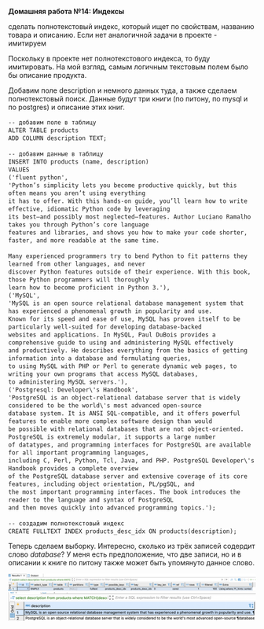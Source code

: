 **Домашняя работа №14: Индексы**

сделать полнотекстовый индекс, который ищет по свойствам, названию товара и описанию. Если нет аналогичной задачи в проекте - имитируем

Поскольку в проекте нет полнотекстового индекса, то буду имитировать. На мой взгляд, самым логичным текстовым полем было бы описание продукта. 

Добавим поле description и немного данных туда, а также сделаем полнотекстовый поиск. Данные будут три книги (по питону, по mysql и по postgres) и описание этих книг. 

```
-- добавим поле в таблицу
ALTER TABLE products 
ADD COLUMN description TEXT;

-- добавим данные в таблицу
INSERT INTO products (name, description)
VALUES
('fluent python', 
'Python’s simplicity lets you become productive quickly, but this often means you aren’t using everything 
it has to offer. With this hands-on guide, you’ll learn how to write effective, idiomatic Python code by leveraging 
its best—and possibly most neglected—features. Author Luciano Ramalho takes you through Python’s core language 
features and libraries, and shows you how to make your code shorter, faster, and more readable at the same time.

Many experienced programmers try to bend Python to fit patterns they learned from other languages, and never 
discover Python features outside of their experience. With this book, those Python programmers will thoroughly 
learn how to become proficient in Python 3.'),
('MySQL', 
'MySQL is an open source relational database management system that has experienced a phenomenal growth in popularity and use. 
Known for its speed and ease of use, MySQL has proven itself to be particularly well-suited for developing database-backed 
websites and applications. In MySQL, Paul DuBois provides a comprehensive guide to using and administering MySQL effectively 
and productively. He describes everything from the basics of getting information into a database and formulating queries, 
to using MySQL with PHP or Perl to generate dynamic web pages, to writing your own programs that access MySQL databases, 
to administering MySQL servers.'),
('Postgresql: Developer\'s Handbook', 
'PostgreSQL is an object-relational database server that is widely considered to be the world\'s most advanced open-source 
database system. It is ANSI SQL-compatible, and it offers powerful features to enable more complex software design than would 
be possible with relational databases that are not object-oriented. PostgreSQL is extremely modular, it supports a large number 
of datatypes, and programming interfaces for PostgreSQL are available for all important programming languages, 
including C, Perl, Python, Tcl, Java, and PHP. PostgreSQL Developer\'s Handbook provides a complete overview 
of the PostgreSQL database server and extensive coverage of its core features, including object orientation, PL/pgSQL, and 
the most important programming interfaces. The book introduces the reader to the language and syntax of PostgreSQL 
and then moves quickly into advanced programming topics.');

-- создадим полнотекстовый индекс
CREATE FULLTEXT INDEX products_desc_idx ON products(description);
```

Теперь сделаем выборку. Интересно, сколько из трёх записей содердит слово *database*? У меня есть предположение, что две записи, но и в описании к книге по питону также может быть упомянуто данное слово. 

![](1.png)
![](2.png)
